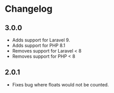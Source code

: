 # Changelog

## 3.0.0
- Adds support for Laravel 9.
- Adds support for PHP 8.1
- Removes support for Laravel < 8
- Removes support for PHP < 8

## 2.0.1
- Fixes bug where floats would not be counted.
